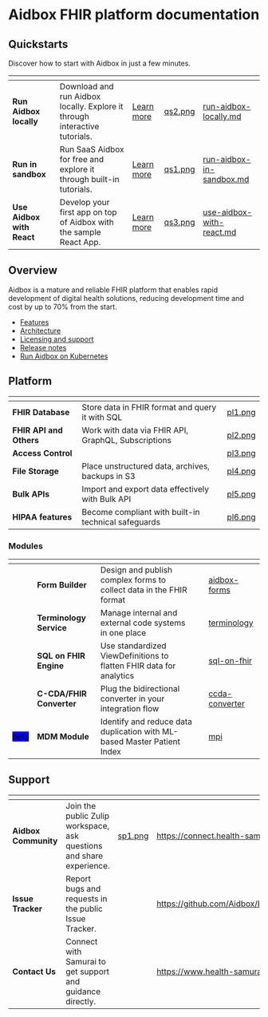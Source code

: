 # Aidbox FHIR platform documentation

## Quickstarts

Discover how to start with Aidbox in just a few minutes.

<table data-view="cards"><thead><tr><th></th><th></th><th></th><th data-hidden data-card-cover data-type="files"></th><th data-hidden data-card-target data-type="content-ref"></th></tr></thead><tbody><tr><td><strong>Run Aidbox locally</strong></td><td>Download and run Aidbox locally. Explore it through interactive tutorials.</td><td><a href="../getting-started/run-aidbox-locally.md">Learn more</a></td><td><a href="../../.gitbook/assets/qs2.png">qs2.png</a></td><td><a href="../getting-started/run-aidbox-locally.md">run-aidbox-locally.md</a></td></tr><tr><td><strong>Run in sandbox</strong></td><td>Run SaaS Aidbox for free and explore it through built-in tutorials.</td><td><a href="../getting-started/run-aidbox-in-sandbox.md">Learn more</a></td><td><a href="../../.gitbook/assets/qs1.png">qs1.png</a></td><td><a href="../getting-started/run-aidbox-in-sandbox.md">run-aidbox-in-sandbox.md</a></td></tr><tr><td><strong>Use Aidbox with React</strong></td><td>Develop your first app on top of Aidbox with the sample React App.</td><td><a href="../app-development/use-aidbox-with-react.md">Learn more</a></td><td><a href="../../.gitbook/assets/qs3.png">qs3.png</a></td><td><a href="../app-development/use-aidbox-with-react.md">use-aidbox-with-react.md</a></td></tr></tbody></table>

## Overview

Aidbox is a mature and reliable FHIR platform that enables rapid development of digital health solutions, reducing development time and cost by up to 70% from the start.

* [Features](features.md)
* [Architecture](architecture.md)
* [Licensing and support](../overview/licensing-and-support.md)
* [Release notes](../overview/release-notes.md)
* [Run Aidbox on Kubernetes](../deployment-and-maintenance/deploy-aidbox/run-aidbox-in-kubernetes/)

## Platform

<table data-view="cards"><thead><tr><th></th><th></th><th data-hidden data-card-cover data-type="files"></th></tr></thead><tbody><tr><td><strong>FHIR Database</strong></td><td>Store data in FHIR format and query it with SQL</td><td><a href="../../.gitbook/assets/pl1.png">pl1.png</a></td></tr><tr><td><strong>FHIR API and Others</strong></td><td>Work with data via FHIR API, GraphQL, Subscriptions</td><td><a href="../../.gitbook/assets/pl2.png">pl2.png</a></td></tr><tr><td><strong>Access Control</strong></td><td></td><td><a href="../../.gitbook/assets/pl3.png">pl3.png</a></td></tr><tr><td><strong>File Storage</strong></td><td>Place unstructured data, archives, backups in S3</td><td><a href="../../.gitbook/assets/pl4.png">pl4.png</a></td></tr><tr><td><strong>Bulk APIs</strong></td><td>Import and export data effectively with Bulk API</td><td><a href="../../.gitbook/assets/pl5.png">pl5.png</a></td></tr><tr><td><strong>HIPAA features</strong></td><td>Become compliant with built-in technical safeguards</td><td><a href="../../.gitbook/assets/pl6.png">pl6.png</a></td></tr></tbody></table>

### Modules

<table data-view="cards"><thead><tr><th></th><th></th><th></th><th></th><th data-hidden data-card-target data-type="content-ref"></th></tr></thead><tbody><tr><td></td><td><strong>Form Builder</strong></td><td>Design and publish complex forms to collect data in the FHIR format</td><td></td><td><a href="../modules/aidbox-forms/">aidbox-forms</a></td></tr><tr><td></td><td><strong>Terminology Service</strong></td><td>Manage internal and external code systems in one place</td><td></td><td><a href="../deprecated/deprecated/other/terminology/">terminology</a></td></tr><tr><td></td><td><strong>SQL on FHIR Engine</strong></td><td>Use standardized ViewDefinitions to flatten FHIR data for analytics</td><td></td><td><a href="../modules/sql-on-fhir/">sql-on-fhir</a></td></tr><tr><td></td><td><strong>C-CDA/FHIR Converter</strong></td><td>Plug the bidirectional converter in your integration flow</td><td></td><td><a href="../modules/integration-toolkit/ccda-converter/">ccda-converter</a></td></tr><tr><td><mark style="background-color:blue;">beta</mark></td><td><strong>MDM Module</strong></td><td>Identify and reduce data duplication with ML-based Master Patient Index</td><td></td><td><a href="../modules/other-modules/mpi/">mpi</a></td></tr></tbody></table>

## Support

<table data-view="cards"><thead><tr><th></th><th></th><th data-hidden data-card-cover data-type="files"></th><th data-hidden data-card-target data-type="content-ref"></th></tr></thead><tbody><tr><td><strong>Aidbox Community</strong></td><td>Join the public Zulip workspace, ask questions and share experience.</td><td><a href="../../.gitbook/assets/sp1.png">sp1.png</a></td><td><a href="https://connect.health-samurai.io/">https://connect.health-samurai.io/</a></td></tr><tr><td><strong>Issue Tracker</strong></td><td>Report bugs and requests in the public Issue Tracker.</td><td></td><td><a href="https://github.com/Aidbox/Issues/issues">https://github.com/Aidbox/Issues/issues</a></td></tr><tr><td><strong>Contact Us</strong></td><td>Connect with Samurai to get support and guidance directly.</td><td></td><td><a href="https://www.health-samurai.io/contacts">https://www.health-samurai.io/contacts</a></td></tr></tbody></table>
